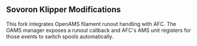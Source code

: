 ## Sovoron Klipper Modifications

This fork integrates OpenAMS filament runout handling with AFC. The OAMS manager exposes a runout callback and AFC's AMS unit registers for those events to switch spools automatically.
